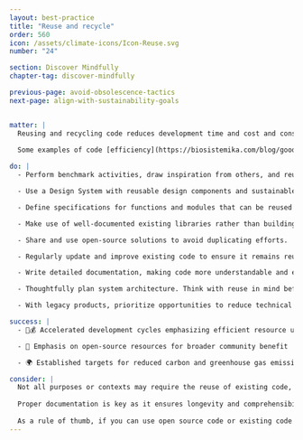 ```yaml
---
layout: best-practice
title: "Reuse and recycle"
order: 560
icon: /assets/climate-icons/Icon-Reuse.svg
number: "24"

section: Discover Mindfully
chapter-tag: discover-mindfully

previous-page: avoid-obsolescence-tactics
next-page: align-with-sustainability-goals


matter: |
  Reusing and recycling code reduces development time and cost and conserves energy. As servers process fewer tasks, energy usage and the carbon footprint of software development diminish. Thus, your software development becomes more climate-considerate (and more cost effective simultaneously). 
  
  Some examples of code [efficiency](https://biosistemika.com/blog/good-practices-for-sustainable-software-development/) include: leveraging existing data transfer pipelines (rather than creating new ones), testing heavily to ensure code is efficient, which reduce maintenance work in the future, and modularizing code components. Modularizing your code base greatly reduces your product's overall carbon footprint by measuring each function's impact.

do: |
  - Perform benchmark activities, draw inspiration from others, and reuse existing successful patterns in development and design.

  - Use a Design System with reusable design components and sustainable components.

  - Define specifications for functions and modules that can be reused across projects.

  - Make use of well-documented existing libraries rather than building functionalities from scratch.

  - Share and use open-source solutions to avoid duplicating efforts.

  - Regularly update and improve existing code to ensure it remains reusable.

  - Write detailed documentation, making code more understandable and easier to repurpose.

  - Thoughtfully plan system architecture. Think with reuse in mind before your team starts writing code.

  - With legacy products, prioritize opportunities to reduce technical debt and clean up the existing code base.

success: |
  - 🧑💰 Accelerated development cycles emphasizing efficient resource use

  - 🧑 Emphasis on open-source resources for broader community benefit

  - 🌍 Established targets for reduced carbon and greenhouse gas emissions

consider: |
  Not all purposes or contexts may require the reuse of existing code, especially if you have a very old piece of software or security and intellectual property considerations. It's vital to maintain a balance between generic and project-specific code to ensure the optimal recycling and reuse of code. 
  
  Proper documentation is key as it ensures longevity and comprehensibility. Quality control is paramount: reused code should be thoroughly tested to ensure it doesn't introduce errors or security vulnerabilities. Additionally, fostering a culture that values sustainability in terms of product delivery and environmental responsibility is a driver for success.
  
  As a rule of thumb, if you can use open source code or existing code to solve your user problem, start there. When exploring AI solutions, you can also check out: [Chapter 2 - Build sustainable AI products](build-sustainable-ai-products).
---
```

